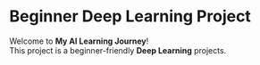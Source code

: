 #  Beginner Deep Learning Project 

Welcome to  **My AI Learning Journey**!  
This project is a beginner-friendly **Deep Learning** projects.
